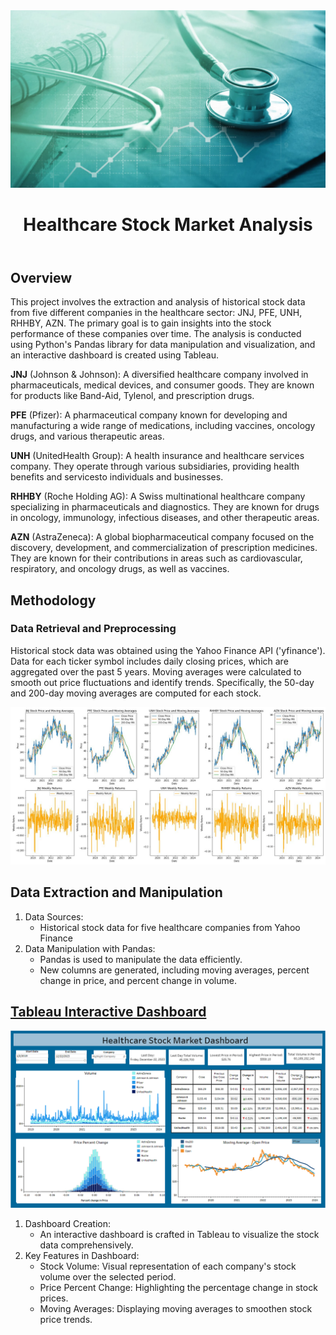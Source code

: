<img src="healthcare.jpg">
<!DOCTYPE html>
<html lang="en">
<body>

<header>
   <h1>Healthcare Stock Market Analysis</h1>
</header>

<section id="overview">
    <h2>Overview</h2>
    <p>This project involves the extraction and analysis of historical stock data from five different companies in the healthcare sector: JNJ, PFE, UNH, RHHBY, AZN. The primary goal is to gain insights into the stock performance of these companies over time. The analysis is conducted using Python's Pandas library for data manipulation and visualization, and an interactive dashboard is created using Tableau.</p>
   <p> <b>JNJ</b> (Johnson & Johnson): A diversified healthcare company involved in pharmaceuticals, medical devices, and consumer goods. They are known for products like Band-Aid, Tylenol, and prescription drugs.</p>
   <p> <b>PFE</b> (Pfizer): A pharmaceutical company known for developing and manufacturing a wide range of medications, including vaccines, oncology drugs, and various therapeutic areas.</p>
   <p> <b>UNH</b> (UnitedHealth Group): A health insurance and healthcare services company. They operate through various subsidiaries, providing health benefits and servicesto individuals and businesses.</p>
   <p> <b>RHHBY</b> (Roche Holding AG): A Swiss multinational healthcare company specializing in pharmaceuticals and diagnostics. They are known for drugs in oncology, immunology, infectious diseases, and other therapeutic areas.</p>
   <p> <b>AZN</b> (AstraZeneca): A global biopharmaceutical company focused on the discovery, development, and commercialization of prescription medicines. They are known for their contributions in areas such as cardiovascular, respiratory, and oncology drugs, as well as vaccines.</p>
</section>

<section id="methodology">
<h2>Methodology</h2>
<h3>Data Retrieval and Preprocessing</h3>
<p> Historical stock data was obtained using the Yahoo Finance API ('yfinance'). Data for each ticker symbol includes daily closing prices, which are aggregated over the past 5 years. Moving averages were calculated to smooth out price fluctuations and identify trends. Specifically, the 50-day and 200-day moving averages are computed for each stock.</p>

<img src="MA_WeeklyReturns.jpg">

<section id="data-manipulation">
    <h2>Data Extraction and Manipulation</h2>
    <ol>
        <li>Data Sources:
            <ul>
                <li>Historical stock data for five healthcare companies from Yahoo Finance</li>
            </ul>
        </li>
        <li>Data Manipulation with Pandas:
            <ul>
                <li>Pandas is used to manipulate the data efficiently.</li>
                <li>New columns are generated, including moving averages, percent change in price, and percent change in volume.</li>
            </ul>
        </li>
    </ol>
</section>

<section id="tableau-dashboard">
    <h2><a href="https://public.tableau.com/app/profile/nate.talampas/viz/HealthStockMarket/Dashboard1">Tableau Interactive Dashboard</a></h2>
   <img src="healthstock.jpg" />
    <ol>
        <li>Dashboard Creation:
            <ul>
                <li>An interactive dashboard is crafted in Tableau to visualize the stock data comprehensively.</li>
            </ul>
        </li>
        <li>Key Features in Dashboard:
            <ul>
                <li>Stock Volume: Visual representation of each company's stock volume over the selected period.</li>
                <li>Price Percent Change: Highlighting the percentage change in stock prices.</li>
                <li>Moving Averages: Displaying moving averages to smoothen stock price trends.</li>
         
